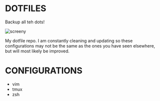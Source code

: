 # DOTFILES
Backup all teh dots!

![screeny](https://ibb.co/itHZrF)

My dotfile repo. I am constantly cleaning and updating so these configurations may not be the same as the ones you have seen elsewhere, but will most likely be improved.

# CONFIGURATIONS
- vim
- tmux
- zsh

